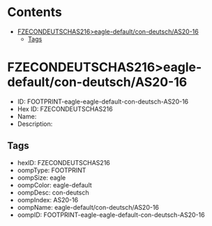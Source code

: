 



Contents
========

* [FZECONDEUTSCHAS216>eagle-default/con-deutsch/AS20-16](#fzecondeutschas216eagle-defaultcon-deutschas20-16)
	* [Tags](#tags)

# FZECONDEUTSCHAS216>eagle-default/con-deutsch/AS20-16

- ID: FOOTPRINT-eagle-eagle-default-con-deutsch-AS20-16
- Hex ID: FZECONDEUTSCHAS216
- Name: 
- Description: 

## Tags

- hexID: FZECONDEUTSCHAS216
- oompType: FOOTPRINT
- oompSize: eagle
- oompColor: eagle-default
- oompDesc: con-deutsch
- oompIndex: AS20-16
- oompName: eagle-default/con-deutsch/AS20-16
- oompID: FOOTPRINT-eagle-eagle-default-con-deutsch-AS20-16
